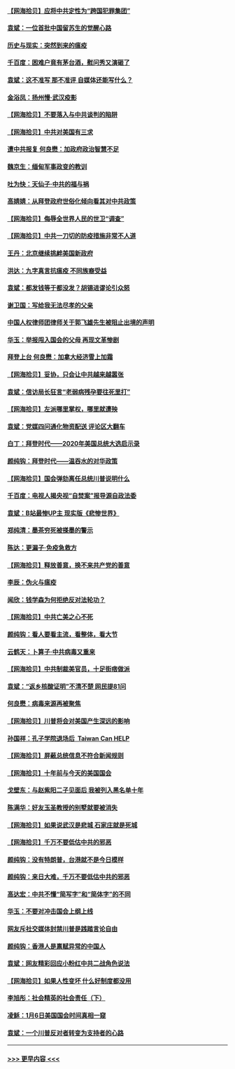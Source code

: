 #### [【网海拾贝】应将中共定性为“跨国犯罪集团”](../pages/nsc993/n12740430.md?t=02091701) 
#### [袁斌：一位首批中国留苏生的觉醒心路](../pages/nsc993/n12740396.md?t=02091701) 
#### [历史与现实：突然到来的瘟疫](../pages/nsc993/n12738507.md?t=02091701) 
#### [千百度：困难户竟有茅台酒，慰问秀又演砸了](../pages/nsc993/n12738362.md?t=02091701) 
#### [袁斌：这不准写 那不准评 自媒体还能写什么？](../pages/nsc993/n12737833.md?t=02091701) 
#### [金浴凤：扬州慢‧武汉疫影](../pages/nsc993/n12737248.md?t=02091701) 
#### [【网海拾贝】不要落入与中共谈判的陷阱](../pages/nsc993/n12735229.md?t=02091701) 
#### [【网海拾贝】中共对美国有三求](../pages/nsc993/n12735197.md?t=02091701) 
#### [遭中共报复 何良懋：加政府政治智慧不足](../pages/nsc993/n12734323.md?t=02091701) 
#### [魏京生：缅甸军事政变的教训](../pages/nsc993/n12732470.md?t=02091701) 
#### [吐为快：天仙子·中共的福与祸](../pages/nsc993/n12732165.md?t=02091701) 
#### [高婧婧：从拜登政府世俗化倾向看其对中共政策](../pages/nsc993/n12730028.md?t=02091701) 
#### [【网海拾贝】侮辱全世界人民的世卫“调查”](../pages/nsc993/n12727884.md?t=02091701) 
#### [【网海拾贝】中共一刀切的防疫措施非常不人道](../pages/nsc993/n12724879.md?t=02091701) 
#### [王丹：北京继续挑衅美国新政府](../pages/nsc993/n12722456.md?t=02091701) 
#### [洪达：九字真言抗瘟疫 不同族裔受益](../pages/nsc993/n12722448.md?t=02091701) 
#### [袁斌：都发钱等于都没发？胡锡进谬论引众怒](../pages/nsc993/n12722393.md?t=02091701) 
#### [谢卫国：写给我无法尽孝的父亲](../pages/nsc993/n12720325.md?t=02091701) 
#### [中国人权律师团律师关于郭飞雄先生被阻止出境的声明](../pages/nsc993/n12720203.md?t=02091701) 
#### [华玉：举报闯入国会的父母 再现文革惨剧](../pages/nsc993/n12719070.md?t=02091701) 
#### [拜登上台 何良懋：加拿大经济雪上加霜](../pages/nsc993/n12718943.md?t=02091701) 
#### [【网海拾贝】妥协，只会让中共越来越嚣张](../pages/nsc993/n12717392.md?t=02091701) 
#### [袁斌：信访局长狂言“老弱病残孕要往死里打”](../pages/nsc993/n12717343.md?t=02091701) 
#### [【网海拾贝】左派哪里掌权，哪里就遭殃](../pages/nsc993/n12715009.md?t=02091701) 
#### [袁斌：党媒四问通化物资配送 评论区大翻车](../pages/nsc993/n12714950.md?t=02091701) 
#### [白丁：拜登时代——2020年美国总统大选启示录](../pages/nsc993/n12714920.md?t=02091701) 
#### [颜纯钩：拜登时代——温吞水的对华政策](../pages/nsc993/n12713245.md?t=02091701) 
#### [【网海拾贝】国会弹劾离任总统川普说明什么](../pages/nsc993/n12712816.md?t=02091701) 
#### [千百度：电视人揭央视“自焚案”报导源自政法委](../pages/nsc993/n12709760.md?t=02091701) 
#### [袁斌：B站最惨UP主 现实版《悲惨世界》](../pages/nsc993/n12709686.md?t=02091701) 
#### [郑纯清：墨茶穷死被搽墨的警示](../pages/nsc993/n12709262.md?t=02091701) 
#### [陈达：更漏子·免疫急救方](../pages/nsc993/n12709244.md?t=02091701) 
#### [【网海拾贝】释放善意，换不来共产党的善意](../pages/nsc993/n12708361.md?t=02091701) 
#### [李辰：伪火与瘟疫](../pages/nsc993/n12707981.md?t=02091701) 
#### [闻欣：钱学森为何拒绝反对法轮功？](../pages/nsc993/n12707407.md?t=02091701) 
#### [【网海拾贝】中共亡美之心不死](../pages/nsc993/n12707621.md?t=02091701) 
#### [颜纯钩：看人要看主流，看整体，看大节](../pages/nsc993/n12707536.md?t=02091701) 
#### [云鹤天：卜算子‧中共病毒又重来](../pages/nsc993/n12707408.md?t=02091701) 
#### [【网海拾贝】中共制裁美官员，十足街痞做派](../pages/nsc993/n12705115.md?t=02091701) 
#### [袁斌：“返乡核酸证明”不清不楚 网民提81问](../pages/nsc993/n12704982.md?t=02091701) 
#### [何良懋：病毒来源再被聚焦](../pages/nsc993/n12704944.md?t=02091701) 
#### [【网海拾贝】川普将会对美国产生深远的影响](../pages/nsc993/n12703045.md?t=02091701) 
#### [孙国祥：孔子学院退场后  Taiwan Can HELP](../pages/nsc993/n12702430.md?t=02091701) 
#### [【网海拾贝】屏蔽总统信息不符合新闻规则](../pages/nsc993/n12699998.md?t=02091701) 
#### [【网海拾贝】十年前与今天的美国国会](../pages/nsc993/n12696993.md?t=02091701) 
#### [戈壁东：与赵紫阳二子见面后 我被列入黑名单十年](../pages/nsc993/n12696215.md?t=02091701) 
#### [陈满华：好友玉圣教授的别墅就要被消失](../pages/nsc993/n12695411.md?t=02091701) 
#### [【网海拾贝】如果说武汉是悲城 石家庄就是死城](../pages/nsc993/n12694589.md?t=02091701) 
#### [【网海拾贝】千万不要低估中共的邪恶](../pages/nsc993/n12692771.md?t=02091701) 
#### [颜纯钩：没有特朗普，台港就不是今日模样](../pages/nsc993/n12692678.md?t=02091701) 
#### [颜纯钩：来日大难，千万不要低估中共的邪恶](../pages/nsc993/n12692080.md?t=02091701) 
#### [高达宏：中共不懂“简写字”和“简体字”的不同](../pages/nsc993/n12692068.md?t=02091701) 
#### [华玉：不要对冲击国会上纲上线](../pages/nsc993/n12689948.md?t=02091701) 
#### [网友斥社交媒体封禁川普是践踏言论自由](../pages/nsc993/n12687482.md?t=02091701) 
#### [颜纯钩：香港人是禀赋异常的中国人](../pages/nsc993/n12685142.md?t=02091701) 
#### [袁斌：网友精彩回应小粉红中共二战角色说法](../pages/nsc993/n12684994.md?t=02091701) 
#### [【网海拾贝】如果人性变坏 什么好制度都没用](../pages/nsc993/n12683000.md?t=02091701) 
#### [李旭彤：社会精英的社会责任（下）](../pages/nsc993/n12680604.md?t=02091701) 
#### [凌稣：1月6日美国国会时间真相一窥](../pages/nsc993/n12682780.md?t=02091701) 
#### [袁斌：一个川普反对者转变为支持者的心路](../pages/nsc993/n12682700.md?t=02091701) 

----
#### [ >>> 更早内容 <<< ](../indexes/nsc993-earlier.md)
